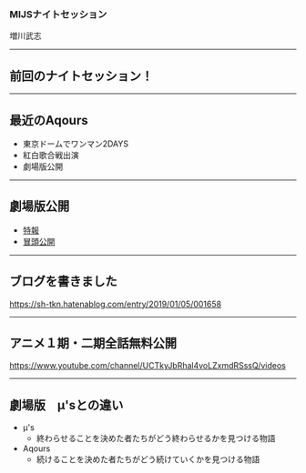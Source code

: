 ### MIJSナイトセッション
  
増川武志

---
## 前回のナイトセッション！

---
## 最近のAqours
- 東京ドームでワンマン2DAYS
- 紅白歌合戦出演
- 劇場版公開

---
## 劇場版公開
- [特報](https://www.youtube.com/watch?v=1haB_uUpbUY)
- [冒頭公開](https://www.youtube.com/watch?v=gbFobF58W7g)

---
## ブログを書きました
https://sh-tkn.hatenablog.com/entry/2019/01/05/001658

---
## アニメ１期・二期全話無料公開
https://www.youtube.com/channel/UCTkyJbRhal4voLZxmdRSssQ/videos

---
## 劇場版　μ'sとの違い
- μ's
    - 終わらせることを決めた者たちがどう終わらせるかを見つける物語
- Aqours
    - 続けることを決めた者たちがどう続けていくかを見つける物語